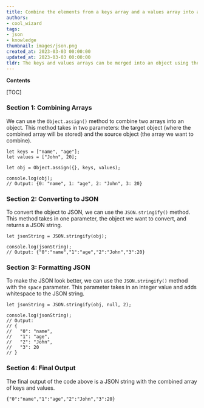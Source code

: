 ```yaml
---
title: Combine the elements from a keys array and a values array into an object in javascript
authors:
- cool_wizard
tags:
- json
- knowledge
thumbnail: images/json.png
created_at: 2023-03-03 00:00:00
updated_at: 2023-03-03 00:00:00
tldr: The keys and values arrays can be merged into an object using the Object.assign() function.
---
```


**Contents**

[TOC]

### Section 1: Combining Arrays

We can use the `Object.assign()` method to combine two arrays into an object. This method takes in two parameters: the target object (where the combined array will be stored) and the source object (the array we want to combine).

```
let keys = ["name", "age"];
let values = ["John", 20];

let obj = Object.assign({}, keys, values);

console.log(obj);
// Output: {0: "name", 1: "age", 2: "John", 3: 20}
```

### Section 2: Converting to JSON

To convert the object to JSON, we can use the `JSON.stringify()` method. This method takes in one parameter, the object we want to convert, and returns a JSON string.

```
let jsonString = JSON.stringify(obj);

console.log(jsonString);
// Output: {"0":"name","1":"age","2":"John","3":20}
```

### Section 3: Formatting JSON

To make the JSON look better, we can use the `JSON.stringify()` method with the `space` parameter. This parameter takes in an integer value and adds whitespace to the JSON string.

```
let jsonString = JSON.stringify(obj, null, 2);

console.log(jsonString);
// Output:
// {
//   "0": "name",
//   "1": "age",
//   "2": "John",
//   "3": 20
// }
```

### Section 4: Final Output

The final output of the code above is a JSON string with the combined array of keys and values.

```
{"0":"name","1":"age","2":"John","3":20}
```
